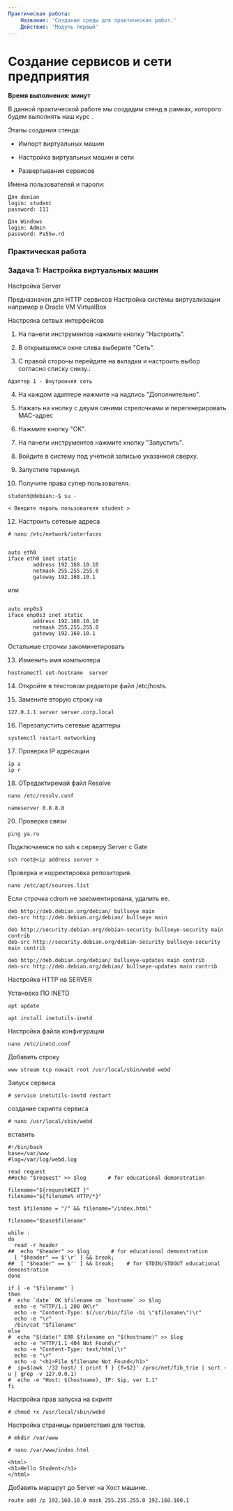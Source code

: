 ```yaml
---
Практическая работа:
    Название: 'Создание среды для практических работ.'
    Действие: 'Модуль первый'
---
```

# **Создание сервисов и сети предприятия**
**Время выполнения:  минут**

В данной практической работе мы создадим стенд в рамках, которого будем выполнять наш курс .

Этапы создания стенда:

- Импорт виртуальных машин

- Настройка виртуальных машин и сети

- Развертывания сервисов

Имена пользователей и пароли:
```
Для denian
login: student 
password: 111
```
```
Для Windows
login: Admin 
password: Pa55w.rd
```
### **Практическая работа**

### **Задача 1: Настройка виртуальных машин**

Настройка Server

Предназначен для HTTP сервисов
Настройка системы виртуализации например в Oracle VM VirtualBox

Настрояка сетвых интерфейсов

1. На панели инструментов нажмите кнопку "Настроить".

2. В открывшемся окне слева выберите "Сеть".

3. С правой стороны перейдите на вкладки и настроить выбор согласно списку снизу.:
```
Адаптер 1 - Внутренняя сеть 
```
4. На каждом адаптере нажмите на надпись "Дополнительно".

5. Нажать на кнопку с двумя синими стрелочками и перегенерировать MAC-адрес

6. Нажмите кнопку "OK".
   
8. На панели инструментов нажмите кнопку "Запустить".

9. Войдите в систему под учетной записью указанной сверху.

10. Запустите терминул.

11. Получите права супер пользователя.

```
student@debian:~$ su -
```
```
< Введите пароль пользователя student >
```

12. Настроить сетевые адреса
    
```
# nano /etc/network/interfaces
```

```

auto eth0
iface eth0 inet static
        address 192.168.10.10
        netmask 255.255.255.0
        gateway 192.168.10.1

```
или
```

auto enp0s3
iface enp0s3 inet static
        address 192.168.10.10
        netmask 255.255.255.0
        gateway 192.168.10.1
```
Остальные строчки закоминетировать


13. Изменить имя компьютера
```
hostnamectl set-hostname  server

```
14. Откройте в текстовом редакторе файл /etc/hosts.

15. Замените вторую строку на
```
127.0.1.1 server server.corp.local
```

16. Перезапустить сетевые адаптеры
```
systemctl restart networking
```
17. Проверка IP адресации
```
ip a
ip r
```

18.  ОТредактиремай файл Resolve

```
nano /etc/resolv.conf
```
```
nameserver 8.8.8.8
```

20. Проверка связи
```
ping ya.ru
```


Подключаемся по ssh к серверу Server c Gate
```
ssh root@<ip address server >
```
Проверка и корректировка репозитория.
```
nano /etc/apt/sources.list
```
Если строчка cdrom не закоментирована, удалить ее.
```
deb http://deb.debian.org/debian/ bullseye main
deb-src http://deb.debian.org/debian/ bullseye main

deb http://security.debian.org/debian-security bullseye-security main contrib
deb-src http://security.debian.org/debian-security bullseye-security main contrib

deb http://deb.debian.org/debian/ bullseye-updates main contrib
deb-src http://deb.debian.org/debian/ bullseye-updates main contrib
```
Настройка HTTP на SERVER

Установка ПО INETD 
```
apt update
```
```
apt install inetutils-inetd
```
Настройка файла конфигурации
```
nano /etc/inetd.conf
```
Добавить строку 
```
www stream tcp nowait root /usr/local/sbin/webd webd
```
Запуск сервиса 
```
# service inetutils-inetd restart
```
создание скрипта сервиса
```
# nano /usr/local/sbin/webd
```
вставить
```
#!/bin/bash
base=/var/www
#log=/var/log/webd.log

read request
##echo "$request" >> $log       # for educational demonstration

filename="${request#GET }"
filename="${filename% HTTP/*}"

test $filename = "/" && filename="/index.html"

filename="$base$filename"

while :
do
  read -r header
##  echo "$header" >> $log       # for educational demonstration
  [ "$header" == $'\r' ] && break;
##  [ "$header" == $'' ] && break;    # for STDIN/STDOUT educational demonstration
done

if [ -e "$filename" ]
then
#  echo `date` OK $filename on `hostname` >> $log
  echo -e "HTTP/1.1 200 OK\r"
  echo -e "Content-Type: $(/usr/bin/file -bi \"$filename\")\r"
  echo -e "\r"
  /bin/cat "$filename"
else
#  echo "$(date)" ERR $filename on "$(hostname)" >> $log
  echo -e "HTTP/1.1 404 Not Found\r"
  echo -e "Content-Type: text/html;\r"
  echo -e "\r"
  echo -e "<h1>File $filename Not Found</h1>"
#  ip=$(awk '/32 host/ { print f } {f=$2}' /proc/net/fib_trie | sort -u | grep -v 127.0.0.1)
#  echo -e "Host: $(hostname), IP: $ip, ver 1.1"
fi
```
Настройка прав запуска на скрипт
```
# chmod +x /usr/local/sbin/webd
```
Настройка страницы приветствия для тестов.

```
# mkdir /var/www
```
```
# nano /var/www/index.html
```
```
<html>
<h1>Hello Student</h1>
</html>
```

Добавить маршрут до Server на Хост машине.

```
route add /p 192.168.10.0 mask 255.255.255.0 192.168.100.1
```
